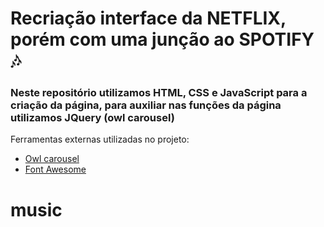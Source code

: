 <h1>Recriação interface da NETFLIX, porém com uma junção ao SPOTIFY 🎶</h1>



<h3>Neste repositório utilizamos HTML, CSS e JavaScript para a criação da página, para auxiliar nas funções da página utilizamos JQuery (owl carousel)</h3>

<p>
    Ferramentas externas utilizadas no projeto:
</p>
<ul>
    <li><a href="https://owlcarousel2.github.io/OwlCarousel2/">Owl carousel</a></li>
    <li><a href="https://fontawesome.com/">Font Awesome</a></li>
</ul>

# music
